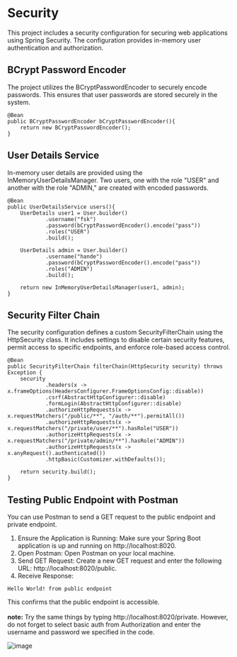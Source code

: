#  Security 
This project includes a security configuration for securing web applications using Spring Security. The configuration provides in-memory user authentication and authorization.

## BCrypt Password Encoder
The project utilizes the BCryptPasswordEncoder to securely encode passwords. This ensures that user passwords are stored securely in the system.
```
@Bean
public BCryptPasswordEncoder bCryptPasswordEncoder(){
    return new BCryptPasswordEncoder();
}
```

## User Details Service
In-memory user details are provided using the InMemoryUserDetailsManager. Two users, one with the role "USER" and another with the role "ADMIN," are created with encoded passwords.
```
@Bean
public UserDetailsService users(){
    UserDetails user1 = User.builder()
            .username("fsk")
            .password(bCryptPasswordEncoder().encode("pass"))
            .roles("USER")
            .build();

    UserDetails admin = User.builder()
            .username("hande")
            .password(bCryptPasswordEncoder().encode("pass"))
            .roles("ADMIN")
            .build();

    return new InMemoryUserDetailsManager(user1, admin);
}
```

## Security Filter Chain
The security configuration defines a custom SecurityFilterChain using the HttpSecurity class. It includes settings to disable certain security features, permit access to specific endpoints, and enforce role-based access control.
```
@Bean
public SecurityFilterChain filterChain(HttpSecurity security) throws Exception {
    security
            .headers(x -> x.frameOptions(HeadersConfigurer.FrameOptionsConfig::disable))
            .csrf(AbstractHttpConfigurer::disable)
            .formLogin(AbstractHttpConfigurer::disable)
            .authorizeHttpRequests(x -> x.requestMatchers("/public/**", "/auth/**").permitAll())
            .authorizeHttpRequests(x -> x.requestMatchers("/private/user/**").hasRole("USER"))
            .authorizeHttpRequests(x -> x.requestMatchers("/private/admin/**").hasRole("ADMIN"))
            .authorizeHttpRequests(x -> x.anyRequest().authenticated())
            .httpBasic(Customizer.withDefaults());

    return security.build();
}
```

## Testing Public Endpoint with Postman
You can use Postman to send a GET request to the public endpoint and private endpoint.
1. Ensure the Application is Running:
Make sure your Spring Boot application is up and running on http://localhost:8020.
2. Open Postman:
Open Postman on your local machine.
3. Send GET Request:
Create a new GET request and enter the following URL: http://localhost:8020/public.
4. Receive Response:
```
Hello World! from public endpoint
```
This confirms that the public endpoint is accessible.<br> <br> 
**note:** Try the same things by typing http://localhost:8020/private. However, do not forget to select basic auth from Authorization and enter the username and password we specified in the code.

![image](https://github.com/fettahogluhande/SpringSecurity/assets/75665898/4ac48c4d-ddc5-4e22-8781-d785bb6483dc)
